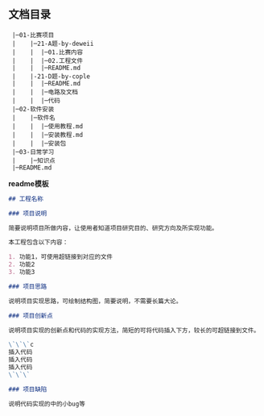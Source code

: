 ## 文档目录
<pre><code> |─01-比赛项目  
 |    |─21-A题-by-deweii  
 |    |  |─01.比赛内容  
 |    |  |─02.工程文件
 |    |  |─README.md  
 |    |-21-D题-by-cople
 |    |  |─README.md  
 |    |  |─电路及文档  
 |    |  |─代码 
 |─02-软件安装  
 |    |─软件名  
 |    |  |─使用教程.md  
 |    |  |─安装教程.md  
 |    |  |─安装包  
 |─03-日常学习  
 |    |─知识点  
 |─README.md  
</code></pre>

**readme模板**

```md
## 工程名称

### 项目说明

简要说明项目所做内容，让使用者知道项目研究目的、研究方向及所实现功能。

本工程包含以下内容：

1. 功能1，可使用超链接到对应的文件
2. 功能2
3. 功能3

### 项目思路

说明项目实现思路，可绘制结构图，简要说明，不需要长篇大论。

### 项目创新点

说明项目实现的创新点和代码的实现方法，简短的可将代码插入下方，较长的可超链接到文件。

\`\`\`c
插入代码
插入代码
插入代码
\`\`\`

### 项目缺陷

说明代码实现的中的小bug等

```